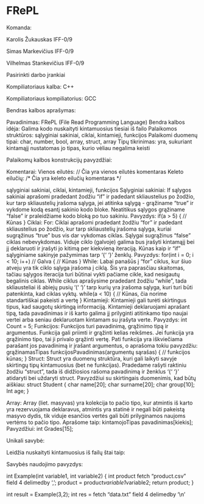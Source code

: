 # FRePL



Komanda: 

Karolis Žukauskas IFF-0/9

Simas Markevičius IFF-0/9

Vilhelmas Stankevičius IFF-0/9



Pasirinkti darbo įrankiai

Kompiliatoriaus kalba: C++

Kompiliatoriaus kompiliatorius: GCC



Bendras kalbos aprašymas:

Pavadinimas: FRePL (File Read Programming Language)
Bendra kalbos idėja: Galima kodo nuskaityti kintamuosius tiesiai iš failo
Palaikomos struktūros: sąlyginiai sakiniai, ciklai, kintamieji, funkcijos
Palaikomi duomenų tipai: char, number, bool, array, struct, array
Tipų tikrinimas: yra, sukuriant kintamąjį nustatomas jo tipas, kurio vėliau negalima keisti




Palaikomų kalbos konstrukcijų pavyzdžiai:

Komentarai:
	Vienos eilutės: // Čia yra vienos eilutės komentaras
	Keleto eilučių:  /*  Čia yra keleto
      eilučių komentaras */

sąlyginiai sakiniai, ciklai, kintamieji, funkcijos
Sąlyginiai sakiniai: 
If sąlygos sakiniai aprašomi pradedant žodžiu “if” ir padedant skliaustelius po žodžio, kur tarp skliaustelių įrašoma sąlyga, jei atitinka sąlygą - grąžiname “true” ir vykdome kodą esantį sakinio kodo bloke. Neatitikus sąlygos grąžiname “false” ir praleidžiame kodo bloką po tuo sakiniu. 
Pavyzdys:
if(a > 5)
{
// Kūnas
}
Ciklai:
For:
Ciklai aprašomi pradedant žodžiu “for” ir padedant skliaustelius po žodžio, kur tarp skliaustelių įrašoma sąlyga, kuriai sugrąžinus “true” bus vis dar vykdomas ciklas. Sąlygai sugrąžinus “false” ciklas nebevykdomas. Viduje ciklo (galvoje) galima bus įrašyti kintamąjį bei jį deklaruoti ir įrašyti jo kitimą per kiekvieną iteraciją. Kūnas kaip ir “if” sąlyginiame sakinyje pažymimas tarp ‘{‘ ‘}’ ženklų.
Pavyzdys:
for(int i = 0; i < 10; i++) 	// Galva
{
// Kūnas
}
While:
Labai panašūs į “for” ciklus, kur šiuo atveju yra tik ciklo sąlyga įrašoma į ciklą. Šis yra paprasčiau skaitomas, tačiau sąlygos iteracija turi būtinai vykti pačiame cikle, kad nesigautų begalinis ciklas. While ciklus aprašysime pradedant žodžiu “while”, tada skliausteliai iš abiejų pusių ‘(‘ ‘)’ tarp kurių yra įrašoma sąlyga, kuri turi būti patenkinta, kad ciklas vyktų.
while(a < 10)
{
// Kūnas, čia norime standartiškai pakeisti a vertę
}
Kintamieji:
Kintamieji gali turėti skirtingus tipus, kad saugotų skirtingą informaciją. Kintamieji deklaruojami aprašant tipą, tada pavadinimas ir iš karto galima jį prilyginti atitinkamo tipo naujai vertei arba seniau deklaruotam kintamam su įrašyta verte. 
Pavyzdys:
int Count = 5;
Funkcijos:
Funkcijos turi pavadinimą, grąžinimo tipą ir argumentus. Funkcija gali priimti ir grąžinti kelias reikšmes. Jei funkcija yra grąžinimo tipo, tai ji privalo grąžinti vertę. Pati funkcija yra iškviečiama parašant jos pavadinimą ir įrašant argumentus, o aprašoma tokiu pavyzdžiu:
grąžinamasTipas funkcijosPavadinimas(argumentų sąrašas)
{
// funkcijos kūnas;
}
Struct:
Struct yra duomenų struktūra, kuri gali laikyti savyje skirtingų tipų kintamuosius (bet ne funkcijas). Pradedame rašyti raktiniu žodžiu “struct”, tada iš didžiosios rašoma pavadinimą ir ženklus ‘{‘ ‘}’ atidaryti bei uždaryti struct. Pavyzdžiui su skirtingais duomenimis, kad būtų aiškiau:
struct Student
{
	char name[20];
	char surname[20];
char group[10];
	Int age;
}

Array:
Array (liet. masyvas) yra kolekcija to pačio tipo, kur atmintis iš karto yra rezervuojama deklaravus, atmintis yra statinė ir negali būti pakeistą masyvo dydis, tik viduje esančios vertės gali būti prilyginamos naujoms vertėms to pačio tipo. Aprašome taip: kintamojoTipas pavadinimas[kiekis];
Pavyzdžiui:
int Grades[15];  


Unikali savybė:

Leidžia nuskaityti kintamuosius iš failų štai taip:

Savybės naudojimo pavyzdys:

int Example(int variable1, int variable2) {
	int product fetch “product.csv” field 4 delimedby ‘,’;
 	product =  product*variable1*variable2;
	return product;	
}

int result = Example(3,2);
int res = fetch “data.txt” field 4 delimedby ‘\n’ 

